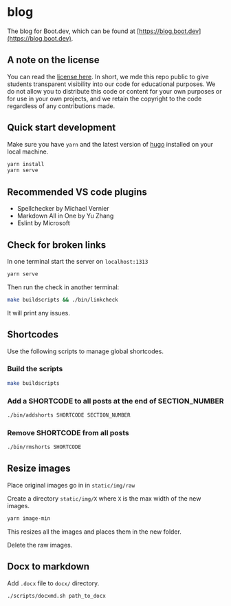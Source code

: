 # blog

The blog for Boot.dev, which can be found at [https://blog.boot.dev](https://blog.boot.dev).

## A note on the license

You can read the [license here](/LICENSE). In short, we mde this repo public to give students transparent visibility into our code for educational purposes. We do not allow you to distribute this code or content for your own purposes or for use in your own projects, and we retain the copyright to the code regardless of any contributions made.

## Quick start development

Make sure you have `yarn` and the latest version of [hugo](https://gohugo.io/getting-started/installing/) installed on your local machine.

```bash
yarn install
yarn serve
```

## Recommended VS code plugins

* Spellchecker by Michael Vernier
* Markdown All in One by Yu Zhang
* Eslint by Microsoft

## Check for broken links

In one terminal start the server on `localhost:1313`

```bash
yarn serve
```

Then run the check in another terminal:

```bash
make buildscripts && ./bin/linkcheck
```

It will print any issues.

## Shortcodes

Use the following scripts to manage global shortcodes.

### Build the scripts

```bash
make buildscripts
```

### Add a SHORTCODE to all posts at the end of SECTION_NUMBER

```bash
./bin/addshorts SHORTCODE SECTION_NUMBER
```

### Remove SHORTCODE from all posts

```bash
./bin/rmshorts SHORTCODE
```

## Resize images

Place original images go in in `static/img/raw`

Create a directory `static/img/X` where `X` is the max width of the new images.

```bash
yarn image-min
```

This resizes all the images and places them in the new folder. 

Delete the raw images.

## Docx to markdown

Add `.docx` file to `docx/` directory.

`./scripts/docxmd.sh path_to_docx`

